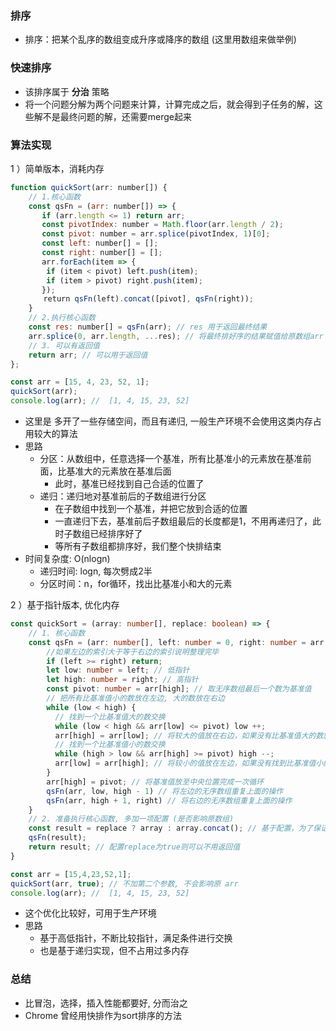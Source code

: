 ### 排序

- 排序：把某个乱序的数组变成升序或降序的数组 (这里用数组来做举例)

### 快速排序

- 该排序属于 **分治** 策略
- 将一个问题分解为两个问题来计算，计算完成之后，就会得到子任务的解，这些解不是最终问题的解，还需要merge起来

### 算法实现

1 ）简单版本，消耗内存

```js
function quickSort(arr: number[]) {
	// 1.核心函数
	const qsFn = (arr: number[]) => {
	   if (arr.length <= 1) return arr;
	   const pivotIndex: number = Math.floor(arr.length / 2);
	   const pivot: number = arr.splice(pivotIndex, 1)[0];
	   const left: number[] = [];
	   const right: number[] = [];
	   arr.forEach(item => {
	   	if (item < pivot) left.push(item);
	   	if (item > pivot) right.push(item);
	   });
	　　return qsFn(left).concat([pivot], qsFn(right));
	}
	// 2.执行核心函数
	const res: number[] = qsFn(arr); // res 用于返回最终结果
	arr.splice(0, arr.length, ...res); // 将最终排好序的结果赋值给原数组arr
	// 3. 可以有返回值
	return arr; // 可以用于返回值
};

const arr = [15, 4, 23, 52, 1];
quickSort(arr);
console.log(arr); //  [1, 4, 15, 23, 52]
```

- 这里是 多开了一些存储空间，而且有递归, 一般生产环境不会使用这类内存占用较大的算法
- 思路
    * 分区：从数组中，任意选择一个基准，所有比基准小的元素放在基准前面，比基准大的元素放在基准后面
        * 此时，基准已经找到自己合适的位置了
    * 递归：递归地对基准前后的子数组进行分区
        * 在子数组中找到一个基准，并把它放到合适的位置
        * 一直递归下去，基准前后子数组最后的长度都是1，不用再递归了，此时子数组已经排序好了
        * 等所有子数组都排序好，我们整个快排结束
- 时间复杂度: O(nlogn)
    * 递归时间: logn, 每次劈成2半
    * 分区时间：n，for循环，找出比基准小和大的元素


2 ）基于指针版本, 优化内存

```ts
const quickSort = (array: number[], replace: boolean) => {
	// 1. 核心函数
	const qsFn = (arr: number[], left: number = 0, right: number = arr.length - 1) => {
		//如果左边的索引大于等于右边的索引说明整理完毕
		if (left >= right) return;
		let low: number = left; // 低指针
		let high: number = right; // 高指针
		const pivot: number = arr[high]; // 取无序数组最后一个数为基准值
		// 把所有比基准值小的数放在左边, 大的数放在右边
		while (low < high) {
		  // 找到一个比基准值大的数交换
		  while (low < high && arr[low] <= pivot) low ++;
		  arr[high] = arr[low]; // 将较大的值放在右边，如果没有比基准值大的数就是将自己赋值给自己
		  // 找到一个比基准值小的数交换
		  while (high > low && arr[high] >= pivot) high --;		  
		  arr[low] = arr[high]; // 将较小的值放在左边，如果没有找到比基准值小的数就是将自己赋值给自己
		}
		arr[high] = pivot; // 将基准值放至中央位置完成一次循环
		qsFn(arr, low, high - 1) // 将左边的无序数组重复上面的操作
		qsFn(arr, high + 1, right) // 将右边的无序数组重复上面的操作
	}
	// 2. 准备执行核心函数, 多加一项配置 (是否影响原数组)
	const result = replace ? array : array.concat(); // 基于配置，为了保证这个函数是纯函数拷贝一次数组, 这样不影响原array数组
	qsFn(result);
	return result; // 配置replace为true则可以不用返回值
}

const arr = [15,4,23,52,1];
quickSort(arr, true); // 不加第二个参数, 不会影响原 arr
console.log(arr); //  [1, 4, 15, 23, 52]
```

- 这个优化比较好，可用于生产环境
- 思路
  * 基于高低指针，不断比较指针，满足条件进行交换
  * 也是基于递归实现，但不占用过多内存
### 总结

- 比冒泡，选择，插入性能都要好, 分而治之
- Chrome 曾经用快排作为sort排序的方法